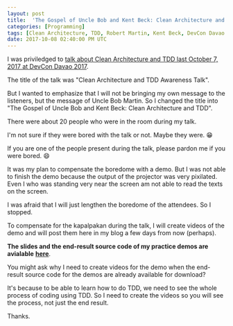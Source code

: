 ```yaml
---
layout: post
title:  'The Gospel of Uncle Bob and Kent Beck: Clean Architecture and TDD'
categories: [Programming]
tags: [Clean Architecture, TDD, Robert Martin, Kent Beck, DevCon Davao 2017]
date: 2017-10-08 02:40:00 PM UTC
---
```


<!-- October 08, 2017 10:40:00 PM Philippine Time -->

I was priviledged to [talk about Clean Architecture and TDD last October 7, 2017 at DevCon Davao 2017](https://www.facebook.com/DevConDavao/photos/a.214811222012023.1073741829.132896293536850/843342242492248/).

The title of the talk was "Clean Architecture and TDD Awareness Talk".

But I wanted to emphasize that I will not be bringing my own message to the listeners, but the message of Uncle Bob Martin. So I changed the title into "The Gospel of Uncle Bob and Kent Beck: Clean Architecture and TDD".


<!--more-->


There were about 20 people who were in the room during my talk.

I'm not sure if they were bored with the talk or not. Maybe they were.  :grin:

If you are one of the people present during the talk, please pardon me if you were bored. :smile:

It was my plan to compensate the boredome with a demo. But I was not able to finish the demo because the output of the projector was very pixilated. Even I who was standing very near the screen am not able to read the texts on the screen.

I was afraid that I will just lengthen the boredome of the attendees. So I stopped.

To compensate for the kapalpakan during the talk, I will create videos of the demo and will post them here in my blog a few days from now (perhaps).

**The slides and the end-result source code of my practice demos are avialable** [**here**](https://github.com/jeremiahflaga/clean-architecture-and-tdd-demo).

You might ask why I need to create videos for the demo when the end-result source code for the demos are already available for download?

It's because to be able to learn how to do TDD, we need to see the whole process of coding using TDD. So I need to create the videos so you will see the process, not just the end result.

Thanks.
